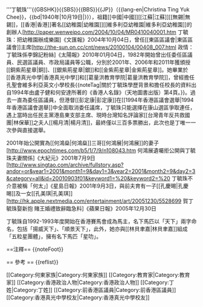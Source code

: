 '''丁毓珠'''{{GBSHK}}{{SBS}}{{BBS}}{{JP}}（{{lang-en|Christina Ting Yuk Chee}}，{{bd|1940年|10月19日|}}），祖籍[[中國|中國]][[江蘇|江蘇]][[無錫|無錫]]，[[香港|香港]]著名[[幼稚園|幼稚園]][[維多利亞幼稚園|維多利亞幼稚園]]的創辦人<ref>[http://paper.wenweipo.com/2004/10/04/MR0410040001.htm 丁毓珠：把幼稚園辦成樂園]《文匯報》2004年10月04日</ref>，曾任[[東區區議會|東區區議會]]主席<ref>[http://the-sun.on.cc/cnt/news/20100104/00408_007.html 政情：丁毓珠係李錦記粉絲]《太陽報》2010年01月04日</ref>，1982年開始曾出任委任區議員、民選區議員、市政局議員等公職，分別於2001年、2006年和2011年獲頒授[[銅紫荊星章|銅]]、[[銀紫荊星章|銀]]和[[金紫荊星章|金紫荊星章]]。她畢業於[[香港真光中學|香港真光中學]]和[[葛量洪教育學院|葛量洪教育學院]]，曾經擔任孔聖會維多利亞英文小學校長{{noteTag|關於丁毓珠學歷背景和擔任校長的資料出自1994年由盧子健和何安達所著的《香港人名錄》（天地圖書出版）第4頁。}}。過去一直為委任區議員，但港督[[彭定康|彭定康]]在[[1994年香港區議會選舉|1994年香港區議會選舉]]中全面取消委任議席，丁毓珠只能選擇在康山選區爭取連任，遇上當時出任民主黨港島東支部主席、現時台灣知名評論家[[台灣青年反共救國團|林保華]]之夫人[[楊月清|楊月清]]，最終僅以三百多票勝出，此次也是丁唯一一次參與直接選舉。

2001年始公開實為[[何鴻燊|何鴻燊]]三哥[[何鴻展|何鴻展]]的妻子<ref>[http://www.epochtimes.com/b5/1/7/9/n108043.htm 何鴻展遺囑拒公開與丁毓珠夫妻關係]《大紀元》2001年7月9日</ref><ref>[http://www.singtao.com/archive/fullstory.asp?andor=or&year1=2001&month1=9&day1=3&year2=2001&month2=9&day2=3&category=all&id=20010903f01&keyword1=%20&keyword2=%20 丁毓珠不介意被稱「何太」]《星島日報》2001年9月3日</ref>，與前夫育有一子[[孔慶晹|孔慶晹]]及一女[[孔美琪|孔美琪]]<ref>[http://hk.apple.nextmedia.com/entertainment/art/20051230/5528699 賀丁毓珠娶新抱 賭王婚禮致辭臨急料]《蘋果日報》2005年12月30日</ref>

丁毓珠自1992-1993年度開始在香港賽馬會成為馬主，名下馬匹以「天下」兩字命名，包括「揚威天下」、「順景天下」，此外，她亦與[[林貝聿嘉|林貝聿嘉]]組成「五粒星團體」，擁有名下馬匹「星叻」。

==注釋==
{{noteFoot}}

== 參考 ==
{{reflist}}

[[Category:何東家族|Category:何東家族]]
[[Category:教育家|Category:教育家]]
[[Category:香港政治人物|Category:香港政治人物]]
[[Category:丁姓|Category:丁姓]]
[[Category:前香港區議員|Category:前香港區議員]]
[[Category:香港真光中學校友|Category:香港真光中學校友]]